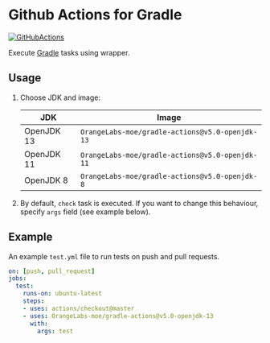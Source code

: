 # Github Actions for Gradle

[![GitHubActions](https://img.shields.io/badge/listed%20on-GitHubActions-blue.svg)](https://github-actions.netlify.com/gradle)

Execute [Gradle](https://github.com/gradle/gradle) tasks using wrapper.

## Usage

1. Choose JDK and image:

   JDK|Image
   ---|---
   OpenJDK 13|`OrangeLabs-moe/gradle-actions@v5.0-openjdk-13`
   OpenJDK 11|`OrangeLabs-moe/gradle-actions@v5.0-openjdk-11`
   OpenJDK 8 |`OrangeLabs-moe/gradle-actions@v5.0-openjdk-8`
2. By default, `check` task is executed. 
If you want to change this behaviour, specify `args` field (see example below).

## Example

An example `test.yml` file to run tests on push and pull requests.

```yaml
on: [push, pull_request]
jobs:
  test:
    runs-on: ubuntu-latest
    steps:
    - uses: actions/checkout@master
    - uses: OrangeLabs-moe/gradle-actions@v5.0-openjdk-13
      with:
        args: test
```
